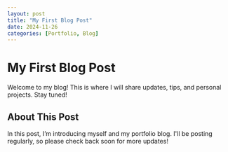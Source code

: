 ```yaml
---
layout: post
title: "My First Blog Post"
date: 2024-11-26
categories: [Portfolio, Blog]
---
```


# My First Blog Post

Welcome to my blog! This is where I will share updates, tips, and personal projects. Stay tuned!

## About This Post

In this post, I’m introducing myself and my portfolio blog. I'll be posting regularly, so please check back soon for more updates!
